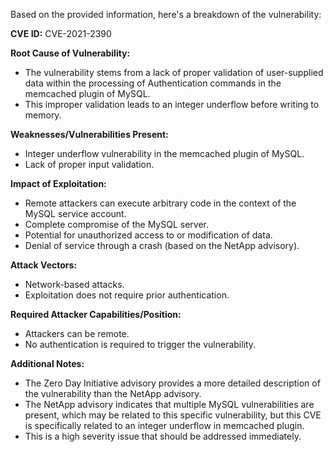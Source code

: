 Based on the provided information, here's a breakdown of the vulnerability:

**CVE ID:** CVE-2021-2390

**Root Cause of Vulnerability:**
- The vulnerability stems from a lack of proper validation of user-supplied data within the processing of Authentication commands in the memcached plugin of MySQL.
- This improper validation leads to an integer underflow before writing to memory.

**Weaknesses/Vulnerabilities Present:**
- Integer underflow vulnerability in the memcached plugin of MySQL.
- Lack of proper input validation.

**Impact of Exploitation:**
- Remote attackers can execute arbitrary code in the context of the MySQL service account.
- Complete compromise of the MySQL server.
- Potential for unauthorized access to or modification of data.
- Denial of service through a crash (based on the NetApp advisory).

**Attack Vectors:**
- Network-based attacks.
- Exploitation does not require prior authentication.

**Required Attacker Capabilities/Position:**
- Attackers can be remote.
- No authentication is required to trigger the vulnerability.

**Additional Notes:**
- The Zero Day Initiative advisory provides a more detailed description of the vulnerability than the NetApp advisory.
- The NetApp advisory indicates that multiple MySQL vulnerabilities are present, which may be related to this specific vulnerability, but this CVE is specifically related to an integer underflow in memcached plugin.
- This is a high severity issue that should be addressed immediately.